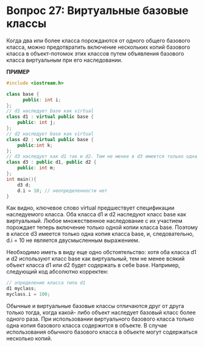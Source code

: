 **Вопрос 27: Виртуальные базовые классы**
======================================
Когда два или более класса порождаются от одного общего базового класса, можно предот­вратить включение нескольких копий базового класса в объект-потомок этих классов путем объяв­ления базового класса виртуальным при его наследовании.

**ПРИМЕР**

```cpp
#include <iostream.h>

class base {
	  public: int i; 
};
// d1 наследует base как virtual
class d1 : virtual public base { 
	public: int j; 
};
// d2 наследует base как virtual
class d2 : virtual public base { 
	public:int k;
};
// d3 наследует как d1 так и d2. Тем не менее в d3 имеется только одна копия base! 
class d3 : public d1, public d2 {
	public: int m;
}; 
int main(){ 
	d3 d;
	d.i = 10; // неопределенности нет
}
```
Как видно, ключевое слово virtual предшествует спецификации наследуемого класса. Оба класса d1 и d2 наследуют класс base как виртуальный. Любое множественное наследование с их участием порождает теперь включение только одной копии класса base. Поэтому в классе d3
имеется только одна копия класса base, и, следовательно, d.i = 10 не является двусмыслен­ным выражением.

Необходимо иметь в виду еще одно обстоятельство: хотя оба класса d1 и d2 используют класс base как виртуальный, тем не менее всякий объект класса d1 или d2 будет содержать в себе base. Например, следующий код абсолютно корректен:
```cpp
// определение класса типа d1
d1 myclass;
myclass.i = 100;
```

Обычные и виртуальные базовые классы отличаются друг от друга только тогда, когда какой- либо объект наследует базовый класс более одного раза. При использовании виртуального базового класса только одна копия базового класса содержится в объекте. В случае использования обычного базового класса в объекте могут содержаться несколько копий.
